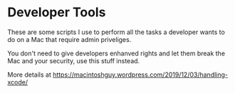 # Developer Tools

These are some scripts I use to perform all the tasks a developer wants to do on a Mac that require admin priveliges.

You don't need to give developers enhanved rights and let them break the Mac and your security, use this stuff instead.

More details at https://macintoshguy.wordpress.com/2019/12/03/handling-xcode/
